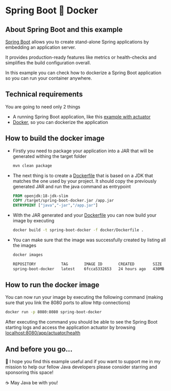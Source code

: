# Spring Boot :whale: Docker

## About Spring Boot and this example

[Spring Boot](https://spring.io/projects/spring-boot) allows you to create stand-alone Spring applications by embedding an application server.

It provides production-ready features like metrics or health-checks and simplifies the build configuration overall.

In this example you can check how to dockerize a Spring Boot application so you can run your container anywhere.

## Technical requirements

You are going to need only 2 things

- A running Spring Boot application, like this [example with actuator](https://github.com/codewithhades/spring-boot-actuator)
- [Docker](https://www.docker.com), so you can dockerize the application

## How to build the docker image

- Firstly you need to package your application into a JAR that will be generated withing the target folder
    ````bash
    mvn clean package
    ````

- The next thing is to create a [Dockerfile](docker/Dockerfile) that is based on a JDK that matches the one used by your project. It should copy the previously generated JAR and run the java command as entrypoint
    ````Dockerfile
    FROM openjdk:18-jdk-slim
    COPY /target/spring-boot-docker.jar /app.jar
    ENTRYPOINT ["java","-jar","/app.jar"]
    ````

- With the JAR generated and your [Dockerfile](docker/Dockerfile) you can now build your image by executing
    ````bash
    docker build -t spring-boot-docker -f docker/Dockerfile .
    ````
- You can make sure that the image was successfully created by listing all the images
    ````bash
    docker images
    
    REPOSITORY           TAG       IMAGE ID       CREATED        SIZE
    spring-boot-docker   latest    6fcca5332653   24 hours ago   430MB
    ````

## How to run the docker image

You can now run your image by executing the following command (making sure that you link the 8080 ports to allow http connections)
````bash
docker run -p 8080:8080 spring-boot-docker
````
After executing the command you should be able to see the Spring Boot starting logs and access the application actuator by browsing [localhost:8080/app/actuator/health](http://localhost:8080/app/actuator/health)

## And before you go...

:pray: I hope you find this example useful and if you want to support me in my mission to help our fellow Java developers please consider starring and sponsoring this space!

:coffee: May Java be with you!